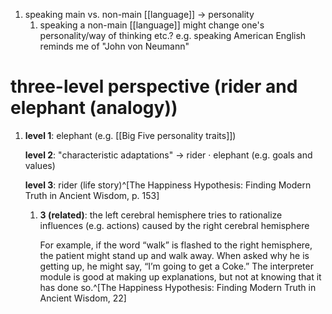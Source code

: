 1. speaking main vs. non-main [[language]] → personality
	1. speaking a non-main [[language]] might change one's personality/way of thinking etc.? e.g. speaking American English reminds me of "John von Neumann"

# three-level perspective (rider and elephant (analogy))
1. **level 1**: elephant (e.g. [[Big Five personality traits]])
	
	**level 2**: "characteristic adaptations" → rider · elephant (e.g. goals and values)

	**level 3**: rider (life story)^[The Happiness Hypothesis: Finding Modern Truth in Ancient Wisdom, p. 153]

	1. **3 (related)**: the left cerebral hemisphere tries to rationalize influences (e.g. actions) caused by the right cerebral hemisphere  

		For example, if the word “walk” is flashed to the right hemisphere, the patient might stand up and walk away. When asked why he is getting up, he might say, “I’m going to get a Coke.” The interpreter module is good at making up explanations, but not at knowing that it has done so.^[The Happiness Hypothesis: Finding Modern Truth in Ancient Wisdom, 22]